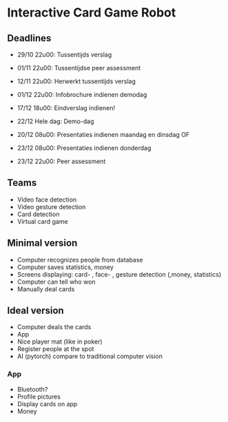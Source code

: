# Interactive Card Game Robot

## Deadlines
- 29/10 22u00: Tussentijds verslag
- 01/11 22u00: Tussentijdse peer assessment
- 12/11 22u00: Herwerkt tussentijds verslag
- 01/12 22u00: Infobrochure indienen demodag
- 17/12 18u00: Eindverslag indienen!
- 22/12 Hele dag: Demo-dag

- 20/12 08u00: Presentaties indienen maandag en dinsdag
OF 
- 23/12 08u00: Presentaties indienen donderdag
- 23/12 22u00: Peer assessment

## Teams
- Video face detection
- Video gesture detection
- Card detection
- Virtual card game

## Minimal version
- Computer recognizes people from database
- Computer saves statistics, money
- Screens displaying: card- , face- , gesture detection (,money, statistics)
- Computer can tell who won
- Manually deal cards

## Ideal version
- Computer deals the cards
- App
- Nice player mat (like in poker)
- Register people at the spot
- AI (pytorch) compare to traditional computer vision

### App
- Bluetooth?
- Profile pictures
- Display cards on app
- Money
